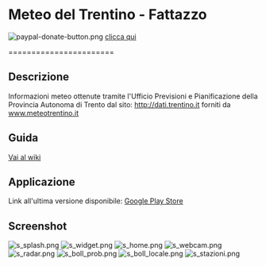 # Meteo del Trentino - Fattazzo
![paypal-donate-button.png](https://bitbucket.org/repo/A7orjK/images/4010477437-paypal-donate-button.png)
[clicca qui](https://www.paypal.com/cgi-bin/webscr?cmd=_donations&business=HDEWG6JE9CWQW&lc=IT&item_name=Meteo%20del%20Trentino&item_number=meteoapp&currency_code=EUR&bn=PP%2dDonationsBF%3abtn_donate_LG%2egif%3aNonHosted)

=======================

## Descrizione
Informazioni meteo ottenute tramite l'Ufficio Previsioni e Pianificazione della Provincia Autonoma di Trento dal sito: http://dati.trentino.it forniti da www.meteotrentino.it

## Guida
[Vai al wiki](https://bitbucket.org/fattazzo/meteo/wiki/)

## Applicazione
Link all'ultima versione disponibile: [Google Play Store](https://play.google.com/store/apps/details?id=com.gmail.fattazzo.meteo)

## Screenshot
![s_splash.png](https://bitbucket.org/repo/A7orjK/images/3544174760-s_splash.png)
![s_widget.png](https://bitbucket.org/repo/A7orjK/images/3679807707-s_widget.png)
![s_home.png](https://bitbucket.org/repo/A7orjK/images/4280734812-s_home.png)
![s_webcam.png](https://bitbucket.org/repo/A7orjK/images/4029060686-s_webcam.png)
![s_radar.png](https://bitbucket.org/repo/A7orjK/images/1537844071-s_radar.png)
![s_boll_prob.png](https://bitbucket.org/repo/A7orjK/images/2837259875-s_boll_prob.png)
![s_boll_locale.png](https://bitbucket.org/repo/A7orjK/images/4024808896-s_boll_locale.png)
![s_stazioni.png](https://bitbucket.org/repo/A7orjK/images/679810185-s_stazioni.png)